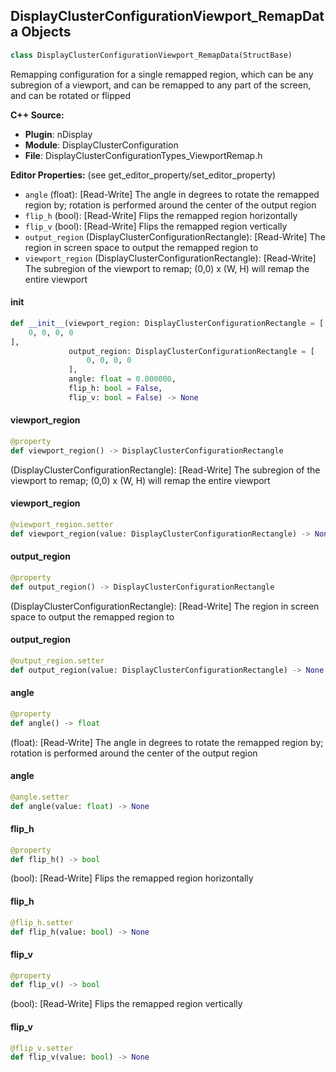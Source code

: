 ## DisplayClusterConfigurationViewport_RemapData Objects

```python
class DisplayClusterConfigurationViewport_RemapData(StructBase)
```

Remapping configuration for a single remapped region, which can be any subregion of a viewport, and can be remapped to any
part of the screen, and can be rotated or flipped

**C++ Source:**

- **Plugin**: nDisplay
- **Module**: DisplayClusterConfiguration
- **File**: DisplayClusterConfigurationTypes_ViewportRemap.h

**Editor Properties:** (see get_editor_property/set_editor_property)

- ``angle`` (float):  [Read-Write] The angle in degrees to rotate the remapped region by; rotation is performed around the center of the output region
- ``flip_h`` (bool):  [Read-Write] Flips the remapped region horizontally
- ``flip_v`` (bool):  [Read-Write] Flips the remapped region vertically
- ``output_region`` (DisplayClusterConfigurationRectangle):  [Read-Write] The region in screen space to output the remapped region to
- ``viewport_region`` (DisplayClusterConfigurationRectangle):  [Read-Write] The subregion of the viewport to remap; (0,0) x (W, H) will remap the entire viewport

<a id="unreal.DisplayClusterConfigurationViewport_RemapData.__init__"></a>

#### __init__

```python
def __init__(viewport_region: DisplayClusterConfigurationRectangle = [
    0, 0, 0, 0
],
             output_region: DisplayClusterConfigurationRectangle = [
                 0, 0, 0, 0
             ],
             angle: float = 0.000000,
             flip_h: bool = False,
             flip_v: bool = False) -> None
```

<a id="unreal.DisplayClusterConfigurationViewport_RemapData.viewport_region"></a>

#### viewport_region

```python
@property
def viewport_region() -> DisplayClusterConfigurationRectangle
```

(DisplayClusterConfigurationRectangle):  [Read-Write] The subregion of the viewport to remap; (0,0) x (W, H) will remap the entire viewport

<a id="unreal.DisplayClusterConfigurationViewport_RemapData.viewport_region"></a>

#### viewport_region

```python
@viewport_region.setter
def viewport_region(value: DisplayClusterConfigurationRectangle) -> None
```

<a id="unreal.DisplayClusterConfigurationViewport_RemapData.output_region"></a>

#### output_region

```python
@property
def output_region() -> DisplayClusterConfigurationRectangle
```

(DisplayClusterConfigurationRectangle):  [Read-Write] The region in screen space to output the remapped region to

<a id="unreal.DisplayClusterConfigurationViewport_RemapData.output_region"></a>

#### output_region

```python
@output_region.setter
def output_region(value: DisplayClusterConfigurationRectangle) -> None
```

<a id="unreal.DisplayClusterConfigurationViewport_RemapData.angle"></a>

#### angle

```python
@property
def angle() -> float
```

(float):  [Read-Write] The angle in degrees to rotate the remapped region by; rotation is performed around the center of the output region

<a id="unreal.DisplayClusterConfigurationViewport_RemapData.angle"></a>

#### angle

```python
@angle.setter
def angle(value: float) -> None
```

<a id="unreal.DisplayClusterConfigurationViewport_RemapData.flip_h"></a>

#### flip_h

```python
@property
def flip_h() -> bool
```

(bool):  [Read-Write] Flips the remapped region horizontally

<a id="unreal.DisplayClusterConfigurationViewport_RemapData.flip_h"></a>

#### flip_h

```python
@flip_h.setter
def flip_h(value: bool) -> None
```

<a id="unreal.DisplayClusterConfigurationViewport_RemapData.flip_v"></a>

#### flip_v

```python
@property
def flip_v() -> bool
```

(bool):  [Read-Write] Flips the remapped region vertically

<a id="unreal.DisplayClusterConfigurationViewport_RemapData.flip_v"></a>

#### flip_v

```python
@flip_v.setter
def flip_v(value: bool) -> None
```

<a id="unreal.DisplayClusterConfigurationViewport_Remap"></a>